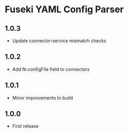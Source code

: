 # Fuseki YAML Config Parser
## 1.0.3
- Update connector-service mismatch checks

## 1.0.2
- Add fk:configFile field to connectors

## 1.0.1
- Minor improvements to build

## 1.0.0
- First release